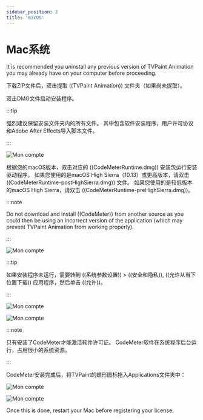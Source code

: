 ```yaml
---
sidebar_position: 2
title: 'macOS'
---
```


# Mac系统

It is recommended you uninstall any previous version of TVPaint Animation you may already have on your computer before proceeding.

下载ZIP文件后，双击提取 ((TVPaint Animation)) 文件夹（如果尚未提取）。

双击DMG文件启动安装程序。

:::tip

强烈建议保留安装文件夹内的所有文件。 其中包含软件安装程序，用户许可协议和Adobe After Effects导入脚本文件。

:::

![Mon compte](/img/zh/download-install/install/macos/install-window-driver.png)

根据您的macOS版本，双击对应的 ((CodeMeterRuntime.dmg))  安装包运行安装驱动程序。 如果您使用的是macOS High Sierra（10.13）或更高版本，请双击 ((CodeMeterRuntime-postHighSierra.dmg)) 文件。 如果您使用的是较低版本的macOS High Sierra，请双击 ((CodeMeterRuntime-preHighSierra.dmg))。

:::note

Do not download and install ((CodeMeter)) from another source as you could then be using an incorrect version of the application (which may prevent TVPaint Animation from working properly).

:::

![Mon compte](/img/zh/download-install/install/macos/driver-install.png)

:::tip

如果安装程序未运行，需要转到 ((系统参数设置)) > ((安全和隐私)), ((允许从当下位置下载)) 应用程序，然后单击 ((允许))。

:::

![Mon compte](/img/zh/download-install/install/macos/driver-agree.png)

![Mon compte](/img/zh/download-install/install/macos/driver-install-type.png)

:::note

只有安装了CodeMeter才能激活软件许可证。 CodeMeter软件在系统程序后台运行，占用很小的系统资源。

:::

CodeMeter安装完成后，将TVPaint的蝶形图标拖入Applications文件夹中：

![Mon compte](/img/zh/download-install/install/macos/install-window-drag.png)

![Mon compte](/img/zh/download-install/install/macos/applications.png)

Once this is done, restart your Mac before registering your license.
